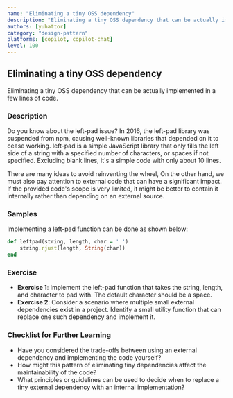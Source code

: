 ```yaml
---
name: "Eliminating a tiny OSS dependency"
description: "Eliminating a tiny OSS dependency that can be actually implemented in a few lines of code"
authors: [yuhattor] 
category: "design-pattern"
platforms: [copilot, copilot-chat]
level: 100
---
```


## Eliminating a tiny OSS dependency

Eliminating a tiny OSS dependency that can be actually implemented in a few lines of code.

### Description

Do you know about the left-pad issue? In 2016, the left-pad library was suspended from npm, causing well-known libraries that depended on it to cease working. left-pad is a simple JavaScript library that only fills the left side of a string with a specified number of characters, or spaces if not specified. Excluding blank lines, it's a simple code with only about 10 lines.

There are many ideas to avoid reinventing the wheel, On the other hand, we must also pay attention to external code that can have a significant impact. If the provided code's scope is very limited, it might be better to contain it internally rather than depending on an external source.

### Samples

Implementing a left-pad function can be done as shown below:

```ruby
def leftpad(string, length, char = ' ')
    string.rjust(length, String(char))
end
```

### Exercise

- **Exercise 1**: Implement the left-pad function that takes the string, length, and character to pad with. The default character should be a space.
- **Exercise 2**: Consider a scenario where multiple small external dependencies exist in a project. Identify a small utility function that can replace one such dependency and implement it.

### Checklist for Further Learning

- Have you considered the trade-offs between using an external dependency and implementing the code yourself?
- How might this pattern of eliminating tiny dependencies affect the maintainability of the code?
- What principles or guidelines can be used to decide when to replace a tiny external dependency with an internal implementation?
